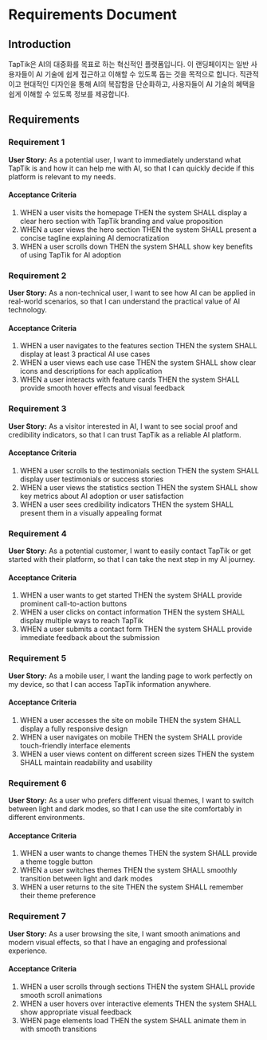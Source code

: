 # Requirements Document

## Introduction

TapTik은 AI의 대중화를 목표로 하는 혁신적인 플랫폼입니다. 이 랜딩페이지는 일반 사용자들이 AI 기술에 쉽게 접근하고 이해할 수 있도록 돕는 것을 목적으로 합니다. 직관적이고 현대적인 디자인을 통해 AI의 복잡함을 단순화하고, 사용자들이 AI 기술의 혜택을 쉽게 이해할 수 있도록 정보를 제공합니다.

## Requirements

### Requirement 1

**User Story:** As a potential user, I want to immediately understand what TapTik is and how it can help me with AI, so that I can quickly decide if this platform is relevant to my needs.

#### Acceptance Criteria

1. WHEN a user visits the homepage THEN the system SHALL display a clear hero section with TapTik branding and value proposition
2. WHEN a user views the hero section THEN the system SHALL present a concise tagline explaining AI democratization
3. WHEN a user scrolls down THEN the system SHALL show key benefits of using TapTik for AI adoption

### Requirement 2

**User Story:** As a non-technical user, I want to see how AI can be applied in real-world scenarios, so that I can understand the practical value of AI technology.

#### Acceptance Criteria

1. WHEN a user navigates to the features section THEN the system SHALL display at least 3 practical AI use cases
2. WHEN a user views each use case THEN the system SHALL show clear icons and descriptions for each application
3. WHEN a user interacts with feature cards THEN the system SHALL provide smooth hover effects and visual feedback

### Requirement 3

**User Story:** As a visitor interested in AI, I want to see social proof and credibility indicators, so that I can trust TapTik as a reliable AI platform.

#### Acceptance Criteria

1. WHEN a user scrolls to the testimonials section THEN the system SHALL display user testimonials or success stories
2. WHEN a user views the statistics section THEN the system SHALL show key metrics about AI adoption or user satisfaction
3. WHEN a user sees credibility indicators THEN the system SHALL present them in a visually appealing format

### Requirement 4

**User Story:** As a potential customer, I want to easily contact TapTik or get started with their platform, so that I can take the next step in my AI journey.

#### Acceptance Criteria

1. WHEN a user wants to get started THEN the system SHALL provide prominent call-to-action buttons
2. WHEN a user clicks on contact information THEN the system SHALL display multiple ways to reach TapTik
3. WHEN a user submits a contact form THEN the system SHALL provide immediate feedback about the submission

### Requirement 5

**User Story:** As a mobile user, I want the landing page to work perfectly on my device, so that I can access TapTik information anywhere.

#### Acceptance Criteria

1. WHEN a user accesses the site on mobile THEN the system SHALL display a fully responsive design
2. WHEN a user navigates on mobile THEN the system SHALL provide touch-friendly interface elements
3. WHEN a user views content on different screen sizes THEN the system SHALL maintain readability and usability

### Requirement 6

**User Story:** As a user who prefers different visual themes, I want to switch between light and dark modes, so that I can use the site comfortably in different environments.

#### Acceptance Criteria

1. WHEN a user wants to change themes THEN the system SHALL provide a theme toggle button
2. WHEN a user switches themes THEN the system SHALL smoothly transition between light and dark modes
3. WHEN a user returns to the site THEN the system SHALL remember their theme preference

### Requirement 7

**User Story:** As a user browsing the site, I want smooth animations and modern visual effects, so that I have an engaging and professional experience.

#### Acceptance Criteria

1. WHEN a user scrolls through sections THEN the system SHALL provide smooth scroll animations
2. WHEN a user hovers over interactive elements THEN the system SHALL show appropriate visual feedback
3. WHEN page elements load THEN the system SHALL animate them in with smooth transitions
